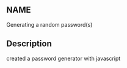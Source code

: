 <text>


## NAME
Generating a random password(s)

## Description

created a password generator with javascript
